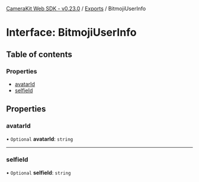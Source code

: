 [CameraKit Web SDK - v0.23.0](../README.md) / [Exports](../modules.md) / BitmojiUserInfo

# Interface: BitmojiUserInfo

## Table of contents

### Properties

- [avatarId](BitmojiUserInfo.md#avatarid)
- [selfieId](BitmojiUserInfo.md#selfieid)

## Properties

### avatarId

• `Optional` **avatarId**: `string`

___

### selfieId

• `Optional` **selfieId**: `string`
